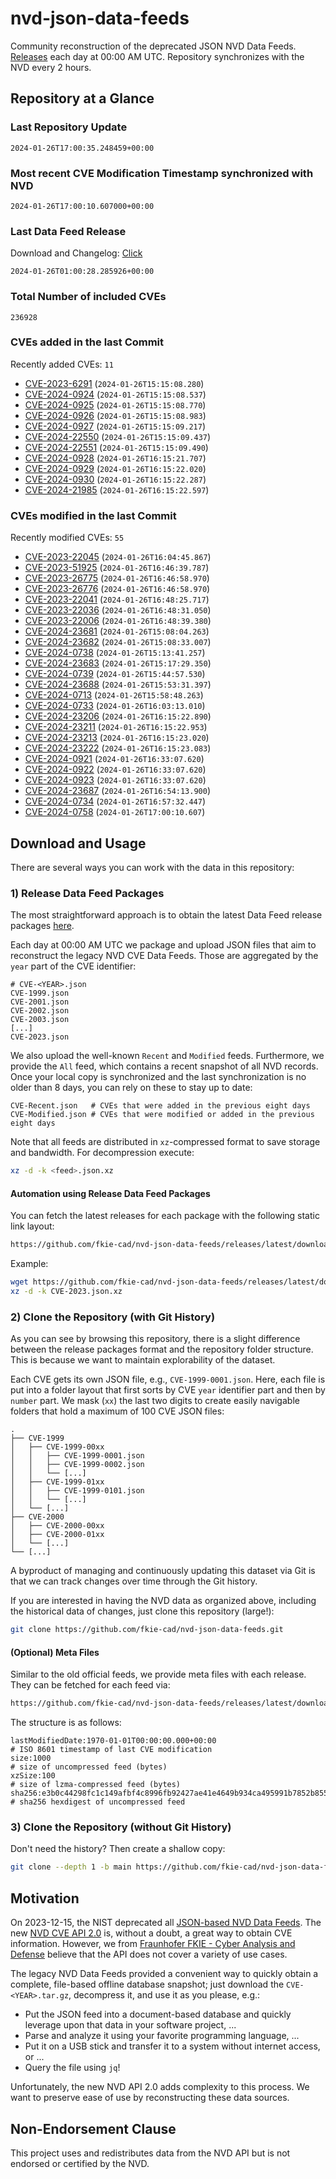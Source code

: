# nvd-json-data-feeds

Community reconstruction of the deprecated JSON NVD Data Feeds. 
[Releases](https://github.com/fkie-cad/nvd-json-data-feeds/releases/latest) each day at 00:00 AM UTC.
Repository synchronizes with the NVD every 2 hours.

## Repository at a Glance

### Last Repository Update

```plain
2024-01-26T17:00:35.248459+00:00
```

### Most recent CVE Modification Timestamp synchronized with NVD

```plain
2024-01-26T17:00:10.607000+00:00
```

### Last Data Feed Release

Download and Changelog: [Click](https://github.com/fkie-cad/nvd-json-data-feeds/releases/latest)

```plain
2024-01-26T01:00:28.285926+00:00
```

### Total Number of included CVEs

```plain
236928
```

### CVEs added in the last Commit

Recently added CVEs: `11`

* [CVE-2023-6291](CVE-2023/CVE-2023-62xx/CVE-2023-6291.json) (`2024-01-26T15:15:08.280`)
* [CVE-2024-0924](CVE-2024/CVE-2024-09xx/CVE-2024-0924.json) (`2024-01-26T15:15:08.537`)
* [CVE-2024-0925](CVE-2024/CVE-2024-09xx/CVE-2024-0925.json) (`2024-01-26T15:15:08.770`)
* [CVE-2024-0926](CVE-2024/CVE-2024-09xx/CVE-2024-0926.json) (`2024-01-26T15:15:08.983`)
* [CVE-2024-0927](CVE-2024/CVE-2024-09xx/CVE-2024-0927.json) (`2024-01-26T15:15:09.217`)
* [CVE-2024-22550](CVE-2024/CVE-2024-225xx/CVE-2024-22550.json) (`2024-01-26T15:15:09.437`)
* [CVE-2024-22551](CVE-2024/CVE-2024-225xx/CVE-2024-22551.json) (`2024-01-26T15:15:09.490`)
* [CVE-2024-0928](CVE-2024/CVE-2024-09xx/CVE-2024-0928.json) (`2024-01-26T16:15:21.707`)
* [CVE-2024-0929](CVE-2024/CVE-2024-09xx/CVE-2024-0929.json) (`2024-01-26T16:15:22.020`)
* [CVE-2024-0930](CVE-2024/CVE-2024-09xx/CVE-2024-0930.json) (`2024-01-26T16:15:22.287`)
* [CVE-2024-21985](CVE-2024/CVE-2024-219xx/CVE-2024-21985.json) (`2024-01-26T16:15:22.597`)


### CVEs modified in the last Commit

Recently modified CVEs: `55`

* [CVE-2023-22045](CVE-2023/CVE-2023-220xx/CVE-2023-22045.json) (`2024-01-26T16:04:45.867`)
* [CVE-2023-51925](CVE-2023/CVE-2023-519xx/CVE-2023-51925.json) (`2024-01-26T16:46:39.787`)
* [CVE-2023-26775](CVE-2023/CVE-2023-267xx/CVE-2023-26775.json) (`2024-01-26T16:46:58.970`)
* [CVE-2023-26776](CVE-2023/CVE-2023-267xx/CVE-2023-26776.json) (`2024-01-26T16:46:58.970`)
* [CVE-2023-22041](CVE-2023/CVE-2023-220xx/CVE-2023-22041.json) (`2024-01-26T16:48:25.717`)
* [CVE-2023-22036](CVE-2023/CVE-2023-220xx/CVE-2023-22036.json) (`2024-01-26T16:48:31.050`)
* [CVE-2023-22006](CVE-2023/CVE-2023-220xx/CVE-2023-22006.json) (`2024-01-26T16:48:39.380`)
* [CVE-2024-23681](CVE-2024/CVE-2024-236xx/CVE-2024-23681.json) (`2024-01-26T15:08:04.263`)
* [CVE-2024-23682](CVE-2024/CVE-2024-236xx/CVE-2024-23682.json) (`2024-01-26T15:08:33.007`)
* [CVE-2024-0738](CVE-2024/CVE-2024-07xx/CVE-2024-0738.json) (`2024-01-26T15:13:41.257`)
* [CVE-2024-23683](CVE-2024/CVE-2024-236xx/CVE-2024-23683.json) (`2024-01-26T15:17:29.350`)
* [CVE-2024-0739](CVE-2024/CVE-2024-07xx/CVE-2024-0739.json) (`2024-01-26T15:44:57.530`)
* [CVE-2024-23688](CVE-2024/CVE-2024-236xx/CVE-2024-23688.json) (`2024-01-26T15:53:31.397`)
* [CVE-2024-0713](CVE-2024/CVE-2024-07xx/CVE-2024-0713.json) (`2024-01-26T15:58:48.263`)
* [CVE-2024-0733](CVE-2024/CVE-2024-07xx/CVE-2024-0733.json) (`2024-01-26T16:03:13.010`)
* [CVE-2024-23206](CVE-2024/CVE-2024-232xx/CVE-2024-23206.json) (`2024-01-26T16:15:22.890`)
* [CVE-2024-23211](CVE-2024/CVE-2024-232xx/CVE-2024-23211.json) (`2024-01-26T16:15:22.953`)
* [CVE-2024-23213](CVE-2024/CVE-2024-232xx/CVE-2024-23213.json) (`2024-01-26T16:15:23.020`)
* [CVE-2024-23222](CVE-2024/CVE-2024-232xx/CVE-2024-23222.json) (`2024-01-26T16:15:23.083`)
* [CVE-2024-0921](CVE-2024/CVE-2024-09xx/CVE-2024-0921.json) (`2024-01-26T16:33:07.620`)
* [CVE-2024-0922](CVE-2024/CVE-2024-09xx/CVE-2024-0922.json) (`2024-01-26T16:33:07.620`)
* [CVE-2024-0923](CVE-2024/CVE-2024-09xx/CVE-2024-0923.json) (`2024-01-26T16:33:07.620`)
* [CVE-2024-23687](CVE-2024/CVE-2024-236xx/CVE-2024-23687.json) (`2024-01-26T16:54:13.900`)
* [CVE-2024-0734](CVE-2024/CVE-2024-07xx/CVE-2024-0734.json) (`2024-01-26T16:57:32.447`)
* [CVE-2024-0758](CVE-2024/CVE-2024-07xx/CVE-2024-0758.json) (`2024-01-26T17:00:10.607`)


## Download and Usage

There are several ways you can work with the data in this repository:

### 1) Release Data Feed Packages

The most straightforward approach is to obtain the latest Data Feed release packages [here](https://github.com/fkie-cad/nvd-json-data-feeds/releases/latest).

Each day at 00:00 AM UTC we package and upload JSON files that aim to reconstruct the legacy NVD CVE Data Feeds.
Those are aggregated by the `year` part of the CVE identifier:

```
# CVE-<YEAR>.json
CVE-1999.json
CVE-2001.json
CVE-2002.json
CVE-2003.json
[...]
CVE-2023.json
```

We also upload the well-known `Recent` and `Modified` feeds.
Furthermore, we provide the `All` feed, which contains a recent snapshot of all NVD records.
Once your local copy is synchronized and the last synchronization is no older than 8 days, you can rely on these to stay up to date:

```plain
CVE-Recent.json   # CVEs that were added in the previous eight days
CVE-Modified.json # CVEs that were modified or added in the previous eight days
```

Note that all feeds are distributed in `xz`-compressed format to save storage and bandwidth.
For decompression execute:

```sh
xz -d -k <feed>.json.xz
```


#### Automation using Release Data Feed Packages

You can fetch the latest releases for each package with the following static link layout:

```sh
https://github.com/fkie-cad/nvd-json-data-feeds/releases/latest/download/CVE-<YEAR>.json.xz
```

Example:

```sh
wget https://github.com/fkie-cad/nvd-json-data-feeds/releases/latest/download/CVE-2023.json.xz
xz -d -k CVE-2023.json.xz
```



### 2) Clone the Repository (with Git History)

As you can see by browsing this repository, there is a slight difference between the release packages format and the repository folder structure.
This is because we want to maintain explorability of the dataset.

Each CVE gets its own JSON file, e.g., `CVE-1999-0001.json`.
Here, each file is put into a folder layout that first sorts by CVE `year` identifier part and then by `number` part.
We mask (`xx`) the last two digits to create easily navigable folders that hold a maximum of 100 CVE JSON files:

```plain
.
├── CVE-1999
│   ├── CVE-1999-00xx
│   │   ├── CVE-1999-0001.json
│   │   ├── CVE-1999-0002.json
│   │   └── [...]
│   ├── CVE-1999-01xx
│   │   ├── CVE-1999-0101.json
│   │   └── [...]
│   └── [...]
├── CVE-2000
│   ├── CVE-2000-00xx
│   ├── CVE-2000-01xx
│   └── [...]
└── [...]
```

A byproduct of managing and continuously updating this dataset via Git is that we can track changes over time through the Git history.

If you are interested in having the NVD data as organized above, including the historical data of changes, just clone this repository (large!):

```sh
git clone https://github.com/fkie-cad/nvd-json-data-feeds.git
```

#### (Optional) Meta Files

Similar to the old official feeds, we provide meta files with each release. They can be fetched for each feed via:

```sh
https://github.com/fkie-cad/nvd-json-data-feeds/releases/latest/download/CVE-<YEAR>.meta
```

The structure is as follows:

```plain
lastModifiedDate:1970-01-01T00:00:00.000+00:00                          # ISO 8601 timestamp of last CVE modification
size:1000                                                               # size of uncompressed feed (bytes)
xzSize:100                                                              # size of lzma-compressed feed (bytes)
sha256:e3b0c44298fc1c149afbf4c8996fb92427ae41e4649b934ca495991b7852b855 # sha256 hexdigest of uncompressed feed
```


### 3) Clone the Repository (without Git History)

Don't need the history? Then create a shallow copy:

```sh
git clone --depth 1 -b main https://github.com/fkie-cad/nvd-json-data-feeds.git
```

## Motivation

On 2023-12-15, the NIST deprecated all [JSON-based NVD Data Feeds](https://nvd.nist.gov/vuln/data-feeds#divRetirementBanner-1).
The new [NVD CVE API 2.0](https://nvd.nist.gov/developers/vulnerabilities) is, without a doubt, a great way to obtain CVE information.
However, we from [Fraunhofer FKIE - Cyber Analysis and Defense](https://www.fkie.fraunhofer.de/en/departments/cad.html) believe that the API does not cover a variety of use cases.

The legacy NVD Data Feeds provided a convenient way to quickly obtain a complete, file-based offline database snapshot; just download the `CVE-<YEAR>.tar.gz`, decompress it, and use it as you please, e.g.:

* Put the JSON feed into a document-based database and quickly leverage upon that data in your software project, ...
* Parse and analyze it using your favorite programming language, ...
* Put it on a USB stick and transfer it to a system without internet access, or ...
* Query the file using `jq`!

Unfortunately, the new NVD API 2.0 adds complexity to this process.
We want to preserve ease of use by reconstructing these data sources.

## Non-Endorsement Clause

This project uses and redistributes data from the NVD API but is not endorsed or certified by the NVD.